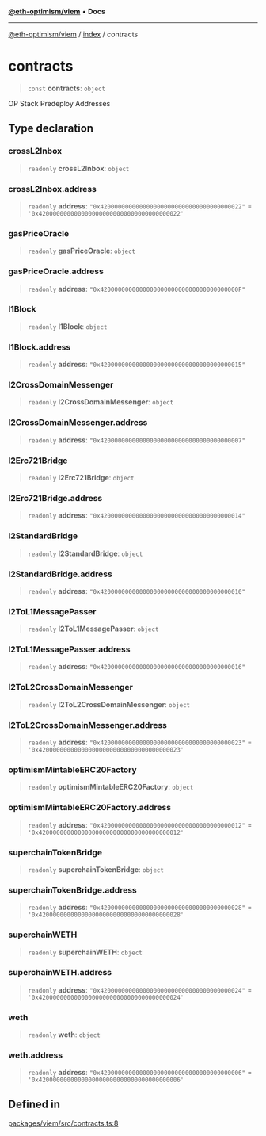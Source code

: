 [**@eth-optimism/viem**](../../README.md) • **Docs**

***

[@eth-optimism/viem](../../README.md) / [index](../README.md) / contracts

# contracts

> `const` **contracts**: `object`

OP Stack Predeploy Addresses

## Type declaration

### crossL2Inbox

> `readonly` **crossL2Inbox**: `object`

### crossL2Inbox.address

> `readonly` **address**: `"0x4200000000000000000000000000000000000022"` = `'0x4200000000000000000000000000000000000022'`

### gasPriceOracle

> `readonly` **gasPriceOracle**: `object`

### gasPriceOracle.address

> `readonly` **address**: `"0x420000000000000000000000000000000000000F"`

### l1Block

> `readonly` **l1Block**: `object`

### l1Block.address

> `readonly` **address**: `"0x4200000000000000000000000000000000000015"`

### l2CrossDomainMessenger

> `readonly` **l2CrossDomainMessenger**: `object`

### l2CrossDomainMessenger.address

> `readonly` **address**: `"0x4200000000000000000000000000000000000007"`

### l2Erc721Bridge

> `readonly` **l2Erc721Bridge**: `object`

### l2Erc721Bridge.address

> `readonly` **address**: `"0x4200000000000000000000000000000000000014"`

### l2StandardBridge

> `readonly` **l2StandardBridge**: `object`

### l2StandardBridge.address

> `readonly` **address**: `"0x4200000000000000000000000000000000000010"`

### l2ToL1MessagePasser

> `readonly` **l2ToL1MessagePasser**: `object`

### l2ToL1MessagePasser.address

> `readonly` **address**: `"0x4200000000000000000000000000000000000016"`

### l2ToL2CrossDomainMessenger

> `readonly` **l2ToL2CrossDomainMessenger**: `object`

### l2ToL2CrossDomainMessenger.address

> `readonly` **address**: `"0x4200000000000000000000000000000000000023"` = `'0x4200000000000000000000000000000000000023'`

### optimismMintableERC20Factory

> `readonly` **optimismMintableERC20Factory**: `object`

### optimismMintableERC20Factory.address

> `readonly` **address**: `"0x4200000000000000000000000000000000000012"` = `'0x4200000000000000000000000000000000000012'`

### superchainTokenBridge

> `readonly` **superchainTokenBridge**: `object`

### superchainTokenBridge.address

> `readonly` **address**: `"0x4200000000000000000000000000000000000028"` = `'0x4200000000000000000000000000000000000028'`

### superchainWETH

> `readonly` **superchainWETH**: `object`

### superchainWETH.address

> `readonly` **address**: `"0x4200000000000000000000000000000000000024"` = `'0x4200000000000000000000000000000000000024'`

### weth

> `readonly` **weth**: `object`

### weth.address

> `readonly` **address**: `"0x4200000000000000000000000000000000000006"` = `'0x4200000000000000000000000000000000000006'`

## Defined in

[packages/viem/src/contracts.ts:8](https://github.com/ethereum-optimism/ecosystem/blob/ddb96adf4653afc97ea0f64c5d67dd4ec467ac08/packages/viem/src/contracts.ts#L8)
